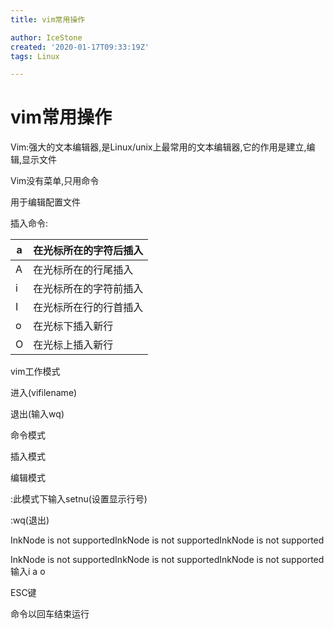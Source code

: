```yaml
---
title: vim常用操作

author: IceStone
created: '2020-01-17T09:33:19Z'
tags: Linux

---
```


# vim常用操作

Vim:强大的文本编辑器,是Linux/unix上最常用的文本编辑器,它的作用是建立,编辑,显示文件

Vim没有菜单,只用命令

用于编辑配置文件


插入命令:

|a|在光标所在的字符后插入|
|---|---|
|A|在光标所在的行尾插入|
|i|在光标所在的字符前插入|
|I|在光标所在行的行首插入|
|o|在光标下插入新行|
|O|在光标上插入新行|

vim工作模式

进入(vifilename)

退出(输入wq)

命令模式

插入模式

编辑模式

:此模式下输入setnu(设置显示行号)

:wq(退出)

InkNode is not supportedInkNode is not supportedInkNode is not supported 

InkNode is not supportedInkNode is not supportedInkNode is not supported输入i a o

ESC键

命令以回车结束运行

